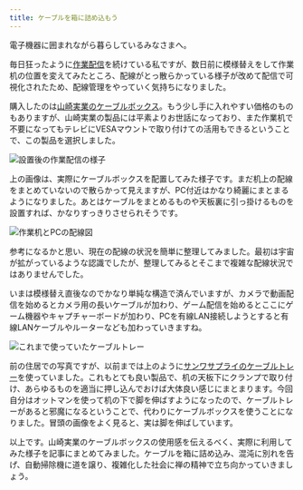 ```yaml
---
title: ケーブルを箱に詰め込もう
---
```

電子機器に囲まれながら暮らしているみなさまへ。

毎日狂ったように[作業配信](https://www.youtube.com/c/r7kamura)を続けている私ですが、数日前に模様替えをして作業机の位置を変えてみたところ、配線がとっ散らかっている様子が改めて配信で可視化されたため、配線管理をやっていく気持ちになりました。

購入したのは[山崎実業のケーブルボックス](https://www.amazon.co.jp/dp/B0846DPNPP)。もう少し手に入れやすい価格のものもありますが、山崎実業の製品には平素よりお世話になっており、また作業机で不要になってもテレビにVESAマウントで取り付けての活用もできるということで、この製品を選択しました。

![](https://lh3.googleusercontent.com/docs/ADP-6oFY1P0pb5z9ce72Y9Y8D0NFNG6b8zoZYOQeBWeqeOPuAIKKAMxxvUd3sY5j3DBGBaS4GrTpV1VAea53ZJKcXxLJv1P6uKME4jATw_iv9sGm-M5wlnfw7RcjD0_vEbfbH9fq0C9Vxj7wxHM1Ihd-Z-RTYkW5m3Q0n6DJ__pcaB_Yg7BmbCRBUSKc9qR5a8YyMyqWf-08IL8-i8JDGzCtf9QHBkkY72yHCmMrkzSuK5HkGcIqCGIo-4Awh-0DgwGy-Az1S8wC3AHbO58AtoV8bRpD3CZItD5ucYX4KBTbCoX2KsF3fH_LpWXFltZ0xFfYYR_zhL3u1Lw1Flj9Q-5TqSxSHvIyp4oCBnCI6tDabJoFaD7CJ81Yxd4RV9j7WZXNf5Xe1BCM1b1voePqAc2pn8ZDcRbTBoBiHOgvaF8PDnaQu8JTjf5pnkRyPzJD5tEYcPnaX7OMg698pgMgs30G_V9_l3O4lRKGsl-a0mluSDprEhIXEQLqxcexm-Y0uxV3eBYVVzIDDStlseSzluPCTn_cmBBcIzBBkSdoC7aBvkRJTQ0t2j2w0wElc9TxnIti6xih7YzyeQL0E8ATi9Wj7l0C1jAoNg1Vi1H1YRDyaVZSXFSTy0YxyhJVyZsWaDDhUc4T7dUH4n-bZGzHzt1ChXVi4j4k7hWLZ6gPlTJRxuPGv1cuy3BMuX_w_biyejuceN6UWK-3Axk0Bi2dT8BUJmG5hH3g2ut_Q75EjcE2U2pcWe_4eySNj2Zmcl3vXYmrTZ13k7GNrPw69T_stdTak8_FldyL8st4Q2xuFnB7Ek-d_4hZ-ETSLk4WrFQi67_qlG7POCIq1WKO4gp-YNvEuHG3jXiEkNcdSvh0kj8285AUOjOnyrEGi60rIz8-bC78p7b48m5in90C6UIgtY9e7Br43OVMMN7vy5m-_9MUxLOnuwoorcBy8AD-gHBVKohzj91Yv0sCpYM36OshpwNMQZKedpyGtyNOzQP-Pb9KFA6n1VxlJHRIMr3VM8IuIL_T73OFgpGPKBsVduD8GfEw4Sq3-Ao-zbkAvnOMQO1tggqPrLE1LU_R2w_P_XWvQEHhseVCH_0uX0j1-PIlaY0DphedHNbQQ2p4hOpWNJ9mntMT9UgLn3467KaKwob9MVjcliflzPBE0AEFpwjIjhHdYjVuKQ4_mnJRNXw1sCVsaOsMoc5QNOVfAOdqmBSojT0DNQFZAP9IRqHyeSF8znoVKC4GwAd48qkSy7p4X8cDxND9VHau "設置後の作業配信の様子")

上の画像は、実際にケーブルボックスを配置してみた様子です。まだ机上の配線をまとめていないので散らかって見えますが、PC付近はかなり綺麗にまとまるようになりました。あとはケーブルをまとめるものや天板裏に引っ掛けるものを設置すれば、かなりすっきりさせられそうです。

![](https://lh3.googleusercontent.com/docs/ADP-6oERPhKm_utfZvXDCGmoDVRVTq-xNEgJfJCG860eNcm5RBjj6W4D6dWwS4TCmL_HIjqclLeMj8AL0CoU84VI8xr3LdrJO-60R-hPFevJcyjnkiUgry98FowfXWRmxq02xnm77IZdMBC8SFPmpyftN3thVBGgKqBl_OcEIdc0TjF9icChxju2JEfzedruh75mwqpKQwfyQP_8mwtWATYio2rWNWLY06JA40-4G5JTG7ljS23coZDlXdi4gv0hE_O1eGEDjsFhlMCZg8hYoNReJtKM-wmlJvK-RHbVy-lbYTG1qfqfYnUTqo1P0_MHvBPwqP_28If7XFSWUa4I3RRR4eRD_1_PKNfV9lNC5kIoUgMV6ON1NMmltdr197pn3fVe3aMV_ivcTj7YwwvaHYDxfWhBbsCX9bxpAOmaA9SaXKgRfisbHjeaaBD5o-oxDaGBkkrSKYXp69h-W-FeV0Fx3c-uQk684erayJDpn2IajO9KJndnJ8Aa5SG4W7RmK9hhQKIcaFO3LnLHjRAEVRYDhZ7rrf4ZNo0b44NKWAGHMow60jwrs1R-IQMnp-AB8e4uVCIgCU6GKPIsLJqOON1FsOi6ka6w0WUZajSM8mfCGVjgc4DBpGKTCaN2x0Grry8E0Cnjwg7kSQC_4-y6u5o-B5rCD4aIiriCUaz1xU_DUnb5NotO6rsHC63ibx9E6E3OOXkBLG4NWnWTMQcTT6KNHWHJUnD7R2E32LCoYgs8qb-9G65kaayIDePy-gD_hiDql3qERSQi_09OUWh-MCeZz2yk-dmK5j4TDgIarcEXlbLXTVg_d1tyjq8uomcOj7lMff83-aAGtMrTImDKh1TG6KoYKYPXLHjvJd4LK-ke7G3HPHBd1QnbHthLj5tjvQic6oDiYNOaIoL1MtMHGYlxEoYGJs-o8qLfIlXdcQUmh7bUO9Jb2Cmyvu0X2UB0osNNd1de0Xw9Y_DVLJtoA3yFO5f3R5kzmk1qL_nCP0twcDU6hFwBbjkN-Z2gIWlC9rM8Y3IqApT6qxEEt_-MNb76LjqFs48kcv1UCnk1kF6_WXDeCT4kKOiDcLsKGyRSPUNf80ZCfSrjfYr-n1Xq-wYqG7sgnPhizkvONAS0RxF4Y693GAi86ia8p1sqZYxF3Cvp9Mni51jYmbe6ev_q-maoBrXQ92VLLMGOG9P4-vs8He-nX-7NfRrCBBymhzPmVh9W6DJYwUC8ND_yW8b5IpJzhVHrOuabBCumOFSQ3ZHc2TPZjWxo "作業机とPCの配線図")

参考になるかと思い、現在の配線の状況を簡単に整理してみました。最初は宇宙が拡がっているような認識でしたが、整理してみるとそこまで複雑な配線状況ではありませんでした。

いまは模様替え直後なのでかなり単純な構造で済んでいますが、カメラで動画配信を始めるとカメラ用の長いケーブルが加わり、ゲーム配信を始めるとここにゲーム機器やキャプチャーボードが加わり、PCを有線LAN接続しようとすると有線LANケーブルやルーターなども加わっていきますね。

![](https://lh3.googleusercontent.com/docs/ADP-6oG_9TnzTV_1Zkfl-Px6V4-aa99gmetveJojXXOpmBv9I30whN-J5Tq4a52Fhhg-mg5t5eUrRHLMU_FRS5JGcOx6CrmOyMHIc9Cn5k17R36M9V4ngHOmDlTRdyrjeWor0p8jzBu0fT-CFkkjk3hT7Kmv9BQQq9Y6oegVp7MQIK1P8AOJqM-gfxey35rASigXY8TC8W9O9dm-S5mJRbetS6cLgsvHL1kR9tnclIcurxZ527j8x6BG8hLG70SP1PZ5n9bOVv-SdBFbwoE9OckRPpT6eL7PwkOuSuSU1yBbGebESAACE_ACRFNpUe-WUR8dbRKXj5Z5m1ReqYEP2j7sjthAh-qL-SjXDuM6ivz770cIkB-tszmTjorfV5FgcwZykXwZfDIRK8_5urR9M-SDElb986lUaet5gGZEi7CvF3sL9XJJsKoVppLtlG_ypR16CirsHQaeiKKS8cxEykND-7RPXH9SOSnNwu73XdK0ujGQFLKBXHFZ9UHC-N-62mJ5ee5XjVXa9VI5YfRhUPIWr0djkkaw6TyMQIdz7iKOhtaZVVndVowwBY5eA9yfvy-qmvqneULY-jADGjA2rAXKfUwC5nLVfF6q2KcgodbOpA1xhJ2WWBW-_NyvSMqP8agk_4o6wToKN8tPrLbvTPs_mDSozRbEHuWjJlFVWEnvy8en5SbUjDftNTW7OzZBzCH7msf8b_fL8fVT2fuJr6k8ycW2R1ajLg1Kqiab196XAOeGm3Etmza7yq1GCcJr4CtMTK6rFdlnpAsmR8FgM-u3VH1dVmLevA56nBDRqR5gDG7ymxMsBwLbvkQmfm7YkYR1vBbP_gX7cxnu26mI5AtQDjzapoSDcwcTBs9GxvuYcfO3Jxzq1zTBl9hAlf5JQXT3fGdendcWT1Le1jH1kbWIZ9InbuYINvZv5BMSNMmL1fULS6OP4v2SeK6McVlne7yvIKUgzFfsHalqs5_TbpIMPpYyyQ7vYa16EYMINH14CiXcXCzO1ciAOMwx1uiBT_3dkv_bGL7bjGKBCIHDKS7HzGOZxOmsdzF3nnTkbio-U5E1ML1M2KZ6zMJQDziA-yvuYlebk5-GjcikrG5G7CAhgT9G7OGZQOlLv1WWZBEvDdaIxW4f2QD-jJOsNtywpjCykKa80rqBD2U_sG39T--RXr3Zet9Kl0iM5l9J_QxzRcgTpaYzN8erhgD075PYMmOZmpaHP0NEkdTOuGNk82nk4p_-NL7_QjmtUNXJneKpEZdhYrbO "これまで使っていたケーブルトレー")

前の住居での写真ですが、以前までは上のように[サンワサプライのケーブルトレー](https://www.amazon.co.jp/dp/B01N6B5ST9)を使っていました。これもとても良い製品で、机の天板下にクランプで取り付け、あらゆるものを適当に押し込んでおけば大体良い感じにまとまります。今回自分はオットマンを使って机の下で脚を伸ばすようになったので、ケーブルトレーがあると邪魔になるということで、代わりにケーブルボックスを使うことになりました。冒頭の画像をよく見ると、実は脚を伸ばしています。

以上です。山崎実業のケーブルボックスの使用感を伝えるべく、実際に利用してみた様子を記事にまとめてみました。ケーブルを箱に詰め込み、混沌に別れを告げ、自動掃除機に道を譲り、複雑化した社会に禅の精神で立ち向かっていきましょう。
